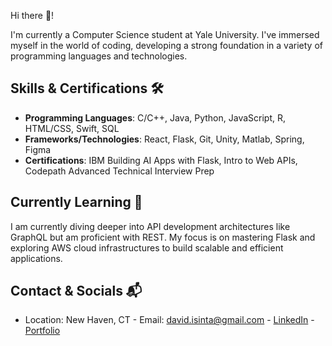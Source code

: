 Hi there 👋! 

I'm currently a Computer Science student at Yale University. I've immersed myself in the world of coding, developing a strong foundation in a variety of programming languages and technologies.

## Skills & Certifications 🛠️
- **Programming Languages**: C/C++, Java, Python, JavaScript, R, HTML/CSS, Swift, SQL
- **Frameworks/Technologies**: React, Flask, Git, Unity, Matlab, Spring, Figma
- **Certifications**: IBM Building AI Apps with Flask, Intro to Web APIs, Codepath Advanced Technical Interview Prep

## Currently Learning 🌱
I am currently diving deeper into API development architectures like GraphQL but am proficient with REST. My focus is on mastering Flask and exploring AWS cloud infrastructures to build scalable and efficient applications.

## Contact & Socials 📬
-  Location: New Haven, CT  -  Email: david.isinta@gmail.com  -  [LinkedIn](https://www.linkedin.com/in/davidnyakawa/)  -  [Portfolio](https://www.davidnyakawa.com/)


<!--
**davidisinta/davidisinta** is a ✨ _special_ ✨ repository because its `README.md` (this file) appears on your GitHub profile.

Here are some ideas to get you started:

- 🔭 I’m currently working on ...
- 🌱 I’m currently learning ...
- 👯 I’m looking to collaborate on ...
- 🤔 I’m looking for help with ...
- 💬 Ask me about ...
- 📫 How to reach me: ...
- 😄 Pronouns: ...
- ⚡ Fun fact: ...
-->
